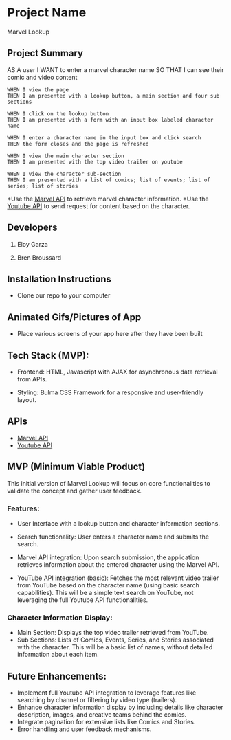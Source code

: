 # Project Name
Marvel Lookup

## Project Summary

AS A user
I WANT to enter a marvel character name
SO THAT I can see their comic and video content

    WHEN I view the page
    THEN I am presented with a lookup button, a main section and four sub sections

    WHEN I click on the lookup button
    THEN I am presented with a form with an input box labeled character name

    WHEN I enter a character name in the input box and click search
    THEN the form closes and the page is refreshed

    WHEN I view the main character section
    THEN I am presented with the top video trailer on youtube

    WHEN I view the character sub-section
    THEN I am presented with a list of comics; list of events; list of series; list of stories

*Use the [Marvel API](https://developer.marvel.com/) to retrieve marvel character information. 
*Use the [Youtube API](https://www.youtube.com/yt/dev/api-resources.html) to send request for content based on the character.


## Developers

1. Eloy Garza

2. Bren Broussard

## Installation Instructions

- Clone our repo to your computer

## Animated Gifs/Pictures of App

- Place various screens of your app here after they have been built

## Tech Stack (MVP):

- Frontend: HTML, Javascript with AJAX for asynchronous data retrieval from APIs.

- Styling: Bulma CSS Framework for a responsive and user-friendly layout.

## APIs

- [Marvel API](https://developer.marvel.com/) 
- [Youtube API](https://www.youtube.com/yt/dev/api-resources.html)

## MVP (Minimum Viable Product)

This initial version of Marvel Lookup will focus on core functionalities to validate the concept and gather user feedback.

### Features:

- User Interface with a lookup button and character information sections.

- Search functionality: User enters a character name and submits the search.

- Marvel API integration: Upon search submission, the application retrieves information about the entered character using the Marvel API.

- YouTube API integration (basic): Fetches the most relevant video trailer from YouTube based on the character name (using basic search capabilities). This will be a simple text search on YouTube, not leveraging the full Youtube API functionalities.

### Character Information Display:
- Main Section: Displays the top video trailer retrieved from YouTube.
- Sub Sections: Lists of Comics, Events, Series, and Stories associated with the character. This will be a basic list of names, without detailed information about each item.

## Future Enhancements:

- Implement full Youtube API integration to leverage features like searching by channel or filtering by video type (trailers).
- Enhance character information display by including details like character description, images, and creative teams behind the comics.
- Integrate pagination for extensive lists like Comics and Stories.
- Error handling and user feedback mechanisms.